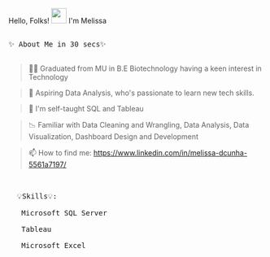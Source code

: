 
Hello, Folks! <img src = "https://raw.githubusercontent.com/MartinHeinz/MartinHeinz/master/wave.gif" width ="30" height = "30">  I'm Melissa



<pre>

✨ About Me in 30 secs✨

</pre>



> 👩‍🎓  Graduated from MU in B.E Biotechnology having a keen interest in Technology 

> 👀  Aspiring Data Analysis, who's passionate to learn new tech skills.

> 🌱  I'm self-taught SQL and Tableau 

> 📉 Familiar with Data Cleaning and Wrangling, Data Analysis, Data Visualization, Dashboard Design and Development

> 📫  How to find me: https://www.linkedin.com/in/melissa-dcunha-5561a7197/


<pre>
 
 
  💡Skills💡:

   Microsoft SQL Server
   
   Tableau
   
   Microsoft Excel
  
  
</pre>
<!---
melissa2000/melissa2000 is a ✨ special ✨ repository because its `README.md` (this file) appears on your GitHub profile.
You can click the Preview link to take a look at your changes.
--->
